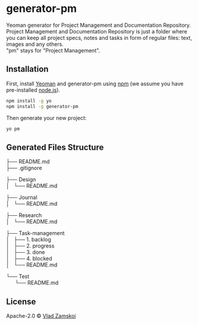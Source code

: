 # generator-pm
Yeoman generator for Project Management and Documentation Repository.    
Project Management and Documentation Repository is just a folder where you can keep all project specs, notes and tasks in form of regular files: text, images and any others.  
"pm" stays for "Project Management".

## Installation

First, install [Yeoman](http://yeoman.io) and generator-pm using [npm](https://www.npmjs.com/) (we assume you have pre-installed [node.js](https://nodejs.org/)).

```bash
npm install -g yo
npm install -g generator-pm
```

Then generate your new project:

```bash
yo pm
```

## Generated Files Structure
├── README.md  
├── .gitignore  

├── Design  
│   └── README.md  

├── Journal  
│   └── README.md  

├── Research  
│   └── README.md  

├── Task-management  
│   ├── 1. backlog  
│   ├── 2. progress  
│   ├── 3. done  
│   ├── 4. blocked  
│   └── README.md  

└── Test  
      └── README.md  

## License

Apache-2.0 © [Vlad Zamskoi](https://www.freeraven.com)


[npm-image]: https://badge.fury.io/js/generator-pm.svg
[npm-url]: https://npmjs.org/package/generator-pm
[travis-image]: https://travis-ci.org//generator-pm.svg?branch=master
[travis-url]: https://travis-ci.org//generator-pm
[daviddm-image]: https://david-dm.org//generator-pm.svg?theme=shields.io
[daviddm-url]: https://david-dm.org//generator-pm

